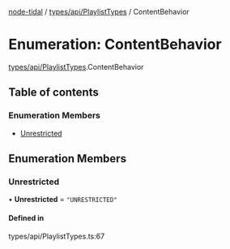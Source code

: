 [node-tidal](../README.md) / [types/api/PlaylistTypes](../modules/types_api_PlaylistTypes.md) / ContentBehavior

# Enumeration: ContentBehavior

[types/api/PlaylistTypes](../modules/types_api_PlaylistTypes.md).ContentBehavior

## Table of contents

### Enumeration Members

- [Unrestricted](types_api_PlaylistTypes.ContentBehavior.md#unrestricted)

## Enumeration Members

### Unrestricted

• **Unrestricted** = ``"UNRESTRICTED"``

#### Defined in

types/api/PlaylistTypes.ts:67
